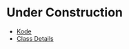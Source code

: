 # Under Construction

* [Kode](https://docs.google.com/document/d/1J5YzXeR3DysPkzXioFvRnaAyMHvTbTKk1hAvmNx2dNo/edit#)
* [Class Details](./kode.html)